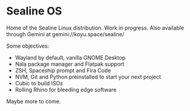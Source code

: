 # Sealine OS

Home of the Sealine Linux distribution. Work in progress.
Also available through Gemini at gemini://koyu.space/sealine/

Some objectives:
  - Wayland by default, vanilla GNOME Desktop
  - Nala package manager and Flatpak support
  - ZSH, Spaceship prompt and Fira Code
  - NVM, Git and Python preinstalled to start your next project
  - Cubic to build ISOs
  - Rolling Rhino for bleeding edge software

Maybe more to come.
